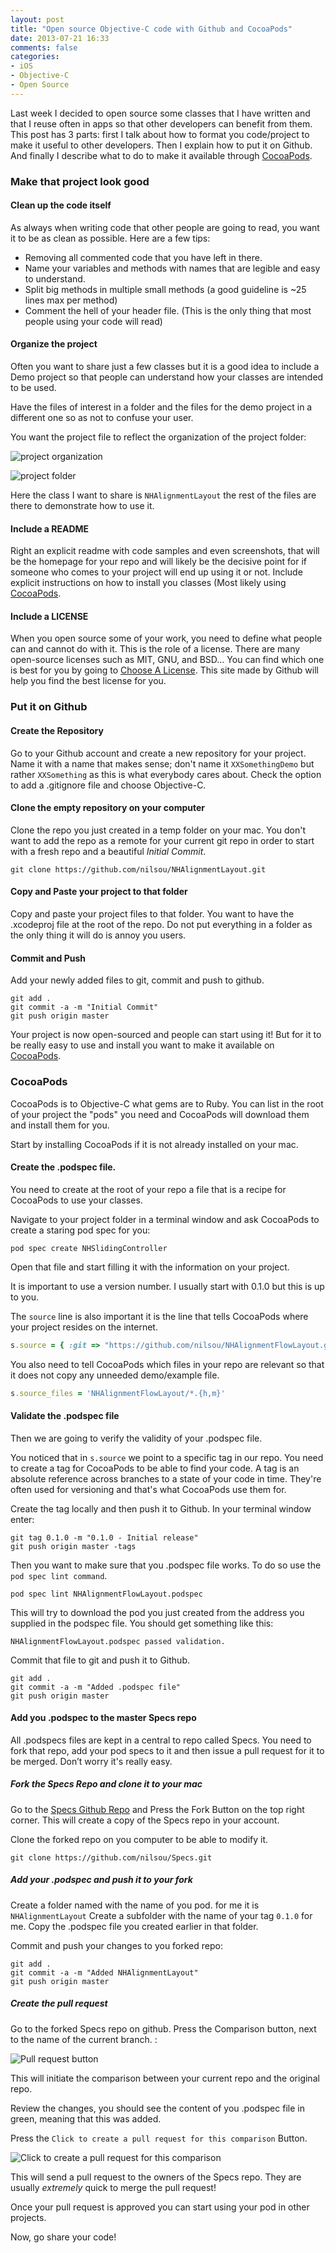 ```yaml
---
layout: post
title: "Open source Objective-C code with Github and CocoaPods"
date: 2013-07-21 16:33
comments: false
categories:
- iOS
- Objective-C
- Open Source
---
```


Last week I decided to open source some classes that I have written and that I reuse often in apps so that other developers can benefit from them.This post has 3 parts: first I talk about how to format you code/project to make it useful to other developers. Then I explain how to put it on Github. And finally I describe what to do to make it available through [CocoaPods](http://cocoapods.org).<!-- more -->### Make that project look good#### Clean up the code itselfAs always when writing code that other people are going to read, you want it to be as clean as possible. Here are a few tips:- Removing all commented code that you have left in there.- Name your variables and methods with names that are legible and easy to understand.- Split big methods in multiple small methods (a good guideline is ~25 lines max per method)- Comment the hell of your header file. (This is the only thing that most people using your code will read)#### Organize the projectOften you want to share just a few classes but it is a good idea to include a Demo project so that people can understand how your classes are intended to be used.Have the files of interest in a folder and the files for the demo project in a different one so as not to confuse your user.You want the project file to reflect the organization of the project folder:![project organization](http://farm8.staticflickr.com/7397/9340191112_5dda8d0ecd_o.png)![project folder](http://farm4.staticflickr.com/3692/9337404169_20a9e4740a_o.png)Here the class I want to share is `NHAlignmentLayout` the rest of the files are there to demonstrate how to use it.#### Include a READMERight an explicit readme with code samples and even screenshots, that will be the homepage for your repo and will likely be the decisive point for if someone who comes to your project will end up using it or not.Include explicit instructions on how to install you classes (Most likely using [CocoaPods](http://cocoapods.org).#### Include a LICENSEWhen you open source some of your work, you need to define what people can and cannot do with it. This is the role of a license. There are many open-source licenses such as MIT, GNU, and BSD… You can find which one is best for you by going to [Choose A License](http://choosealicense.com/). This site made by Github will help you find the best license for you.### Put it on Github#### Create the RepositoryGo to your Github account and create a new repository for your project. Name it with a name that makes sense; don't name it `XXSomethingDemo` but rather `XXSomething` as this is what everybody cares about.Check the option to add a .gitignore file and choose Objective-C.#### Clone the empty repository on your computerClone the repo you just created in a temp folder on your mac. You don't want to add the repo as a remote for your current git repo in order to start with a fresh repo and a beautiful *Initial Commit*.```git clone https://github.com/nilsou/NHAlignmentLayout.git```#### Copy and Paste your project to that folderCopy and paste your project files to that folder. You want to have the .xcodeproj file at the root of the repo. Do not put everything in a folder as the only thing it will do is annoy you users.#### Commit and PushAdd your newly added files to git, commit and push to github.```git add .git commit -a -m "Initial Commit"git push origin master```Your project is now open-sourced and people can start using it! But for it to be really easy to use and install you want to make it available on [CocoaPods](http://cocoapods.org).### CocoaPodsCocoaPods is to Objective-C what gems are to Ruby. You can list in the root of your project the "pods" you need and CocoaPods will download them and install them for you.Start by installing CocoaPods if it is not already installed on your mac.#### Create the .podspec file.You need to create at the root of your repo a file that is a recipe for CocoaPods to use your classes.Navigate to your project folder in a terminal window and ask CocoaPods to create a staring pod spec for you:```pod spec create NHSlidingController```Open that file and start filling it with the information on your project.It is important to use a version number. I usually start with 0.1.0 but this is up to you.The `source` line is also important it is the line that tells CocoaPods where your project resides on the internet.``` rubys.source = { :git => "https://github.com/nilsou/NHAlignmentFlowLayout.git", :tag => "0.1.0" }```You also need to tell CocoaPods which files in your repo are relevant so that it does not copy any unneeded demo/example file.``` rubys.source_files = 'NHAlignmentFlowLayout/*.{h,m}'```#### Validate the .podspec fileThen we are going to verify the validity of your .podspec file.You noticed that in `s.source` we point to a specific tag in our repo. You need to create a tag for CocoaPods to be able to find your code. A tag is an absolute reference across branches to a state of your code in time. They're often used for versioning and that's what CocoaPods use them for.Create the tag locally and then push it to Github. In your terminal window enter:```git tag 0.1.0 -m "0.1.0 - Initial release"git push origin master -tags```Then you want to make sure that you .podspec file works. To do so use the `pod spec lint command`.```pod spec lint NHAlignmentFlowLayout.podspec ```This will try to download the pod you just created from the address you supplied in the podspec file. You should get something like this:```NHAlignmentFlowLayout.podspec passed validation.```Commit that file to git and push it to Github.```git add .git commit -a -m "Added .podspec file"git push origin master```#### Add you .podspec to the master Specs repoAll .podspecs files are kept in a central to repo called Specs. You need to fork that repo, add your pod specs to it and then issue a pull request for it to be merged. Don’t worry it's really easy.##### Fork the Specs Repo and clone it to your macGo to the [Specs Github Repo](https://github.com/CocoaPods/Specs) and Press the Fork Button on the top right corner. This will create a copy of the Specs repo in your account.Clone the forked repo on you computer to be able to modify it.```git clone https://github.com/nilsou/Specs.git```##### Add your .podspec and push it to your forkCreate a folder named with the name of you pod. for me it is `NHAlignmentLayout`Create a subfolder with the name of your tag `0.1.0` for me.Copy the .podspec file you created earlier in that folder.Commit and push your changes to you forked repo:```git add .git commit -a -m "Added NHAlignmentLayout"git push origin master```##### Create the pull requestGo to the forked Specs repo on github. Press the Comparison button, next to the name of the current branch. :![Pull request button](http://farm6.staticflickr.com/5479/9340191074_1a6f3ae4d0_o.png)This will initiate the comparison between your current repo and the original repo.Review the changes, you should see the content of you .podspec file in green, meaning that this was added.Press the `Click to create a pull request for this comparison` Button.![Click to create a pull request for this comparison](http://farm3.staticflickr.com/2874/9337404161_38396a3a23_o.png)This will send a pull request to the owners of the Specs repo. They are usually *extremely* quick to merge the pull request!Once your pull request is approved you can start using your pod in other projects.Now, go share your code!
